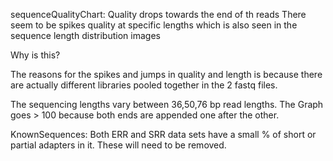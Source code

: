 sequenceQualityChart: Quality drops towards the end of th reads
                      There seem to be spikes quality at specific lengths which is also seen in the sequence length distribution images

Why is this?

The reasons for the spikes and jumps in quality and length is because there are actually different libraries pooled together in the 2 fastq files. 

The sequencing lengths vary between 36,50,76 bp read lengths. The Graph goes > 100 because both ends are appended one after the other.                      

KnownSequences: Both ERR and SRR data sets have a small % of short or partial adapters in it.  These will need to be removed.                      
                      


